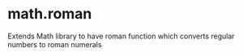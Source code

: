 # math.roman
Extends Math library to have roman function which converts regular numbers to roman numerals
